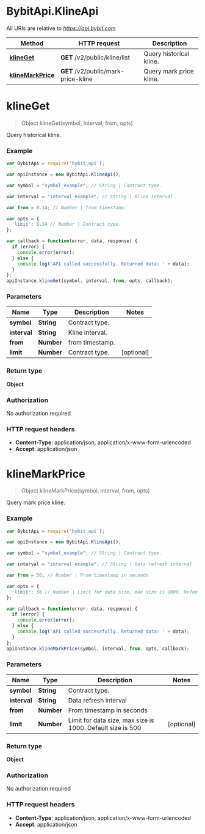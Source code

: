 # BybitApi.KlineApi

All URIs are relative to *https://api.bybit.com*

Method | HTTP request | Description
------------- | ------------- | -------------
[**klineGet**](docs/KlineApi.md#klineGet) | **GET** /v2/public/kline/list | Query historical kline.
[**klineMarkPrice**](docs/KlineApi.md#klineMarkPrice) | **GET** /v2/public/mark-price-kline | Query mark price kline.


<a name="klineGet"></a>
# **klineGet**
> Object klineGet(symbol, interval, from, opts)

Query historical kline.

### Example
```javascript
var BybitApi = require('bybit_api');

var apiInstance = new BybitApi.KlineApi();

var symbol = "symbol_example"; // String | Contract type.

var interval = "interval_example"; // String | Kline interval.

var from = 8.14; // Number | from timestamp.

var opts = { 
  'limit': 8.14 // Number | Contract type.
};

var callback = function(error, data, response) {
  if (error) {
    console.error(error);
  } else {
    console.log('API called successfully. Returned data: ' + data);
  }
};
apiInstance.klineGet(symbol, interval, from, opts, callback);
```

### Parameters

Name | Type | Description  | Notes
------------- | ------------- | ------------- | -------------
 **symbol** | **String**| Contract type. | 
 **interval** | **String**| Kline interval. | 
 **from** | **Number**| from timestamp. | 
 **limit** | **Number**| Contract type. | [optional] 

### Return type

**Object**

### Authorization

No authorization required

### HTTP request headers

 - **Content-Type**: application/json, application/x-www-form-urlencoded
 - **Accept**: application/json

<a name="klineMarkPrice"></a>
# **klineMarkPrice**
> Object klineMarkPrice(symbol, interval, from, opts)

Query mark price kline.

### Example
```javascript
var BybitApi = require('bybit_api');

var apiInstance = new BybitApi.KlineApi();

var symbol = "symbol_example"; // String | Contract type.

var interval = "interval_example"; // String | Data refresh interval

var from = 56; // Number | From timestamp in seconds

var opts = { 
  'limit': 56 // Number | Limit for data size, max size is 1000. Default size is 500
};

var callback = function(error, data, response) {
  if (error) {
    console.error(error);
  } else {
    console.log('API called successfully. Returned data: ' + data);
  }
};
apiInstance.klineMarkPrice(symbol, interval, from, opts, callback);
```

### Parameters

Name | Type | Description  | Notes
------------- | ------------- | ------------- | -------------
 **symbol** | **String**| Contract type. | 
 **interval** | **String**| Data refresh interval | 
 **from** | **Number**| From timestamp in seconds | 
 **limit** | **Number**| Limit for data size, max size is 1000. Default size is 500 | [optional] 

### Return type

**Object**

### Authorization

No authorization required

### HTTP request headers

 - **Content-Type**: application/json, application/x-www-form-urlencoded
 - **Accept**: application/json

